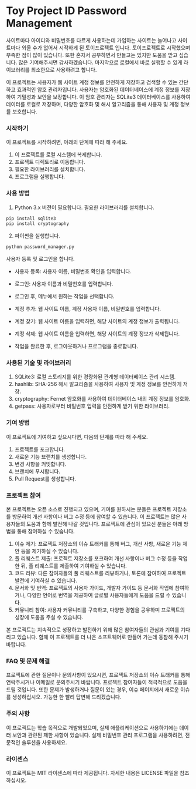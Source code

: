 # Toy Project ID Password Management

사이트마다 아이디와 비밀번호를 다르게 사용하는데 가입하는 사이트는 늘어나고 사이트마다 외울 수가 없어서 시작하게 된 토이프로젝트 입니다. 토이프로젝트로 시작했으며 부족한 점이 많이 있습니다. 또한 혼자서 공부하면서 만들고는 있지만 도움을 받고 싶습니다. 많은 기여해주시면 감사하겠습니다. 마지막으로 로컬에서 바로 실행할 수 있게 라이브러리를 최소한으로 사용하려고 합니다.

이 프로젝트는 사용자가 웹 사이트 계정 정보를 안전하게 저장하고 검색할 수 있는 간단하고 효과적인 암호 관리자입니다. 사용자는 암호화된 데이터베이스에 계정 정보를 저장하여 기밀성과 보안을 보장합니다. 이 암호 관리자는 SQLite3 데이터베이스를 사용하여 데이터를 로컬로 저장하며, 다양한 암호화 및 해시 알고리즘을 통해 사용자 및 계정 정보를 보호합니다.

### 시작하기
이 프로젝트를 시작하려면, 아래의 단계에 따라 해 주세요.

1. 이 프로젝트를 로컬 시스템에 복제합니다.
2. 프로젝트 디렉토리로 이동합니다.
3. 필요한 라이브러리를 설치합니다.
4. 프로그램을 실행합니다.

### 사용 방법
1. Python 3.x 버전이 필요합니다. 필요한 라이브러리를 설치합니다.
```python
pip install sqlite3
pip install cryptography
```
2. 파이썬을 실행합니다.
```python
python password_manager.py
```
사용자 등록 및 로그인을 합니다.

- 사용자 등록: 사용자 이름, 비밀번호 확인을 입력합니다.
- 로그인: 사용자 이름과 비밀번호를 입력합니다.
- 로그인 후, 메뉴에서 원하는 작업을 선택합니다.

- 계정 추가: 웹 사이트 이름, 계정 사용자 이름, 비밀번호를 입력합니다.
- 계정 찾기: 웹 사이트 이름을 입력하면, 해당 사이트의 계정 정보가 출력됩니다.
- 계정 삭제: 웹 사이트 이름을 입력하면, 해당 사이트의 계정 정보가 삭제됩니다.
- 작업을 완료한 후, 로그아웃하거나 프로그램을 종료합니다.

### 사용된 기술 및 라이브러리
1. SQLite3: 로컬 스토리지를 위한 경량화된 관계형 데이터베이스 관리 시스템.
2. hashlib: SHA-256 해시 알고리즘을 사용하여 사용자 및 계정 정보를 안전하게 저장.
3. cryptography: Fernet 암호화를 사용하여 데이터베이스 내의 계정 정보를 암호화.
4. getpass: 사용자로부터 비밀번호 입력을 안전하게 받기 위한 라이브러리.

### 기여 방법
이 프로젝트에 기여하고 싶으시다면, 다음의 단계를 따라 해 주세요.

1. 프로젝트를 포크합니다.
2. 새로운 기능 브랜치를 생성합니다.
3. 변경 사항을 커밋합니다.
4. 브랜치에 푸시합니다.
5. Pull Request를 생성합니다.

### 프로젝트 참여
본 프로젝트는 오픈 소스로 진행되고 있으며, 기여를 원하시는 분들은 프로젝트 저장소를 방문하여 개선 사항이나 버그 수정 등에 참여할 수 있습니다. 이 프로젝트는 많은 사용자들의 도움과 함께 발전해 나갈 것입니다. 프로젝트에 관심이 있으신 분들은 아래 방법을 통해 참여하실 수 있습니다.

1. 이슈 제기: 프로젝트 저장소의 이슈 트래커를 통해 버그, 개선 사항, 새로운 기능 제안 등을 제기하실 수 있습니다.
2. 풀 리퀘스트 제출: 프로젝트 저장소를 포크하여 개선 사항이나 버그 수정 등을 작업한 뒤, 풀 리퀘스트를 제출하여 기여하실 수 있습니다.
3. 코드 리뷰: 다른 참여자들의 풀 리퀘스트를 리뷰하거나, 토론에 참여하여 프로젝트 발전에 기여하실 수 있습니다.
4. 문서화 및 번역: 프로젝트의 사용자 가이드, 개발자 가이드 등 문서화 작업에 참여하거나, 다양한 언어로 번역을 제공하여 글로벌 사용자들에게 도움을 드릴 수 있습니다.
5. 커뮤니티 참여: 사용자 커뮤니티를 구축하고, 다양한 경험을 공유하며 프로젝트의 성장에 도움을 주실 수 있습니다.

본 프로젝트는 지속적으로 성장하고 발전하기 위해 많은 참여자들의 관심과 기여를 기다리고 있습니다. 함께 이 프로젝트를 더 나은 소프트웨어로 만들어 가는데 동참해 주시기 바랍니다.

### FAQ 및 문제 해결
프로젝트에 관한 질문이나 문의사항이 있으시면, 프로젝트 저장소의 이슈 트래커를 통해 연락주시거나 이메일로 문의주시기 바랍니다. 프로젝트 참여자들이 적극적으로 도움을 드릴 것입니다. 또한 문제가 발생하거나 질문이 있는 경우, 이슈 페이지에서 새로운 이슈를 생성하십시오. 가능한 한 빨리 답변해 드리겠습니다.

### 주의 사항
이 프로젝트는 학습 목적으로 개발되었으며, 실제 애플리케이션으로 사용하기에는 데이터 보안과 관련된 제한 사항이 있습니다. 실제 비밀번호 관리 프로그램을 사용하려면, 전문적인 솔루션을 사용하세요.

### 라이센스
이 프로젝트는 MIT 라이센스에 따라 제공됩니다. 자세한 내용은 LICENSE 파일을 참조하십시오.
